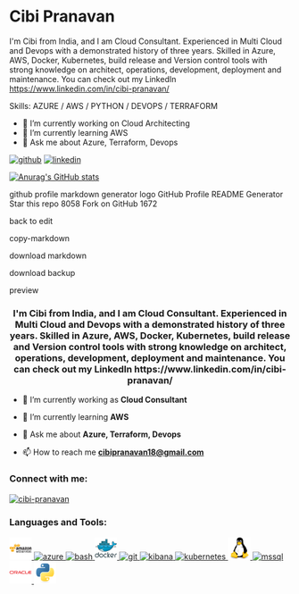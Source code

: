 # Cibi Pranavan

I'm Cibi from India, and I am Cloud Consultant. Experienced in Multi Cloud and Devops with a demonstrated history of three years. Skilled in Azure, AWS, Docker, Kubernetes, build release and Version control tools with strong knowledge on architect, operations, development, deployment and maintenance.
You can check out my LinkedIn https://www.linkedin.com/in/cibi-pranavan/

Skills: AZURE / AWS / PYTHON / DEVOPS / TERRAFORM

- 🔭 I’m currently working on Cloud Architecting  
- 🌱 I’m currently learning AWS 
- 💬 Ask me about Azure, Terraform, Devops 


[<img src='https://cdn.jsdelivr.net/npm/simple-icons@3.0.1/icons/github.svg' alt='github' height='40'>](https://github.com/cibisrinivasan)  [<img src='https://cdn.jsdelivr.net/npm/simple-icons@3.0.1/icons/linkedin.svg' alt='linkedin' height='40'>](https://www.linkedin.com/in/cibi-pranavan/)  

[![Anurag's GitHub stats](https://github-readme-stats.vercel.app/api?username=cibisrinivasan)](https://github.com/anuraghazra/github-readme-stats)

github profile markdown generator logo
GitHub Profile README Generator
Star this repo
8058
Fork on GitHub
1672

back to edit

copy-markdown

download markdown

download backup

preview
<h3 align="center">I'm Cibi from India, and I am Cloud Consultant. Experienced in Multi Cloud and Devops with a demonstrated history of three years. Skilled in Azure, AWS, Docker, Kubernetes, build release and Version control tools with strong knowledge on architect, operations, development, deployment and maintenance. You can check out my LinkedIn https://www.linkedin.com/in/cibi-pranavan/</h3>

- 🔭 I’m currently working as **Cloud Consultant**

- 🌱 I’m currently learning **AWS**

- 💬 Ask me about **Azure, Terraform, Devops**

- 📫 How to reach me **cibipranavan18@gmail.com**

<h3 align="left">Connect with me:</h3>
<p align="left">
<a href="https://linkedin.com/in/cibi-pranavan" target="blank"><img align="center" src="https://raw.githubusercontent.com/rahuldkjain/github-profile-readme-generator/master/src/images/icons/Social/linked-in-alt.svg" alt="cibi-pranavan" height="30" width="40" /></a>
</p>

<h3 align="left">Languages and Tools:</h3>
<p align="left"> <a href="https://aws.amazon.com" target="_blank" rel="noreferrer"> <img src="https://raw.githubusercontent.com/devicons/devicon/master/icons/amazonwebservices/amazonwebservices-original-wordmark.svg" alt="aws" width="40" height="40"/> </a> <a href="https://azure.microsoft.com/en-in/" target="_blank" rel="noreferrer"> <img src="https://www.vectorlogo.zone/logos/microsoft_azure/microsoft_azure-icon.svg" alt="azure" width="40" height="40"/> </a> <a href="https://www.gnu.org/software/bash/" target="_blank" rel="noreferrer"> <img src="https://www.vectorlogo.zone/logos/gnu_bash/gnu_bash-icon.svg" alt="bash" width="40" height="40"/> </a> <a href="https://www.docker.com/" target="_blank" rel="noreferrer"> <img src="https://raw.githubusercontent.com/devicons/devicon/master/icons/docker/docker-original-wordmark.svg" alt="docker" width="40" height="40"/> </a> <a href="https://git-scm.com/" target="_blank" rel="noreferrer"> <img src="https://www.vectorlogo.zone/logos/git-scm/git-scm-icon.svg" alt="git" width="40" height="40"/> </a> <a href="https://www.elastic.co/kibana" target="_blank" rel="noreferrer"> <img src="https://www.vectorlogo.zone/logos/elasticco_kibana/elasticco_kibana-icon.svg" alt="kibana" width="40" height="40"/> </a> <a href="https://kubernetes.io" target="_blank" rel="noreferrer"> <img src="https://www.vectorlogo.zone/logos/kubernetes/kubernetes-icon.svg" alt="kubernetes" width="40" height="40"/> </a> <a href="https://www.linux.org/" target="_blank" rel="noreferrer"> <img src="https://raw.githubusercontent.com/devicons/devicon/master/icons/linux/linux-original.svg" alt="linux" width="40" height="40"/> </a> <a href="https://www.microsoft.com/en-us/sql-server" target="_blank" rel="noreferrer"> <img src="https://www.svgrepo.com/show/303229/microsoft-sql-server-logo.svg" alt="mssql" width="40" height="40"/> </a> <a href="https://www.oracle.com/" target="_blank" rel="noreferrer"> <img src="https://raw.githubusercontent.com/devicons/devicon/master/icons/oracle/oracle-original.svg" alt="oracle" width="40" height="40"/> </a> <a href="https://www.python.org" target="_blank" rel="noreferrer"> <img src="https://raw.githubusercontent.com/devicons/devicon/master/icons/python/python-original.svg" alt="python" width="40" height="40"/> </a> </p>
